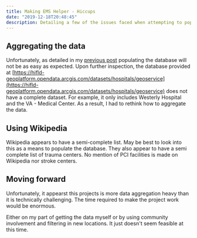```yaml
---
title: Making EMS Helper - Hiccups
date: "2019-12-18T20:48:45"
description: Detailing a few of the issues faced when attempting to populate the database.
---
```


## Aggregating the data

Unfortunately, as detailed in my [previous post](https://paramagicdev.github.io/my-blog/making-ems-helper/introduction)
populating the database will not be as easy as expected. Upon further inspection,
the database provided at [https://hifld-geoplatform.opendata.arcgis.com/datasets/hospitals/geoservice](https://hifld-geoplatform.opendata.arcgis.com/datasets/hospitals/geoservice) does not have a complete dataset. For example,
it only includes Westerly Hospital and the VA - Medical Center. As a result, I had to rethink
how to aggregate the data.

## Using Wikipedia

Wikipedia appears to have a semi-complete list. May be best to look into this as a means
to populate the database. They also appear to have a semi complete list of trauma centers.
No mention of PCI facilities is made on Wikipedia nor stroke centers.

## Moving forward

Unfortunately, it appearst this projects is more data aggregation heavy than it is
technically challenging. The time required to make the project work would be enormous.

Either on my part of getting the data myself or by using community involvement
and filtering in new locations. It just doesn't seem feasible at this time.
